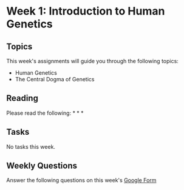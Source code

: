 # Week 1: Introduction to Human Genetics

## Topics

This week's assignments will guide you through the following topics:
* Human Genetics
* The Central Dogma of Genetics


## Reading

Please read the following:
* 
* 
* 

## Tasks

No tasks this week.

## Weekly Questions

Answer the following questions on this week's [Google Form]()
 
